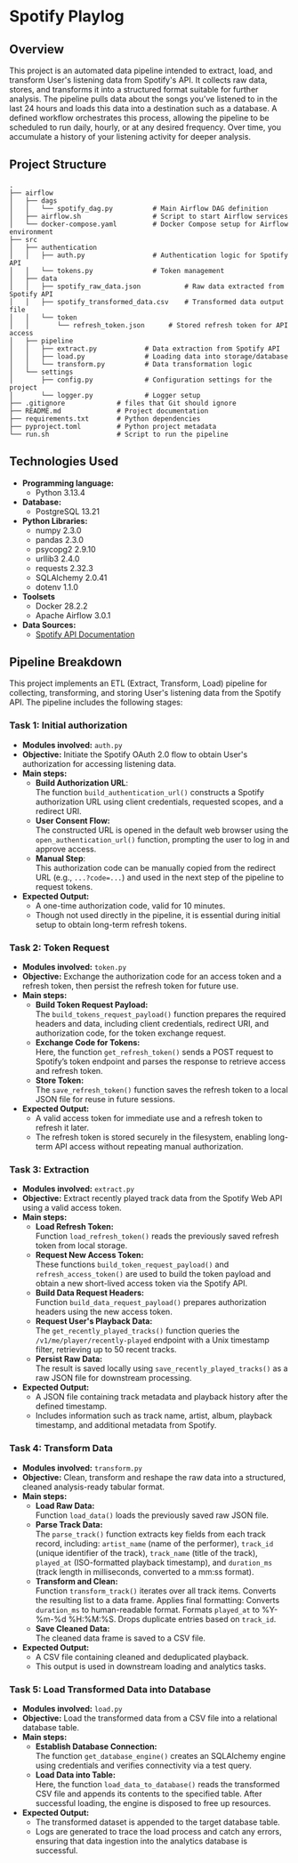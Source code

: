 # Spotify Playlog

## Overview
This project is an automated data pipeline intended to extract, load, and transform User's listening data from Spotify's API.
It collects raw data, stores, and transforms it into a structured format suitable for further analysis.
The pipeline pulls data about the songs you’ve listened to in the last 24 hours and loads this data into a destination such as a database.
A defined workflow orchestrates this process, allowing the pipeline to be scheduled to run daily, hourly, or at any desired frequency. Over time, you accumulate a history of your listening activity for deeper analysis.

## Project Structure
```
.
├── airflow
│   ├── dags
│   │   └── spotify_dag.py          # Main Airflow DAG definition
│   ├── airflow.sh                  # Script to start Airflow services
│   └── docker-compose.yaml         # Docker Compose setup for Airflow environment
├── src
│   ├── authentication
│   │   ├── auth.py                 # Authentication logic for Spotify API
│   │   └── tokens.py               # Token management
│   ├── data
│   │   ├── spotify_raw_data.json           # Raw data extracted from Spotify API
│   │   ├── spotify_transformed_data.csv    # Transformed data output file
│   │   └── token
│   │       └── refresh_token.json      # Stored refresh token for API access
│   ├── pipeline
│   │   ├── extract.py            # Data extraction from Spotify API
│   │   ├── load.py               # Loading data into storage/database
│   │   └── transform.py          # Data transformation logic
│   └── settings
│       ├── config.py             # Configuration settings for the project
│       └── logger.py             # Logger setup
├── .gitignore             # files that Git should ignore
├── README.md              # Project documentation
├── requirements.txt       # Python dependencies
├── pyproject.toml         # Python project metadata 
└── run.sh                 # Script to run the pipeline
```

## Technologies Used
- **Programming language:** 
  - Python 3.13.4
- **Database:** 
  - PostgreSQL 13.21
- **Python Libraries:**
  - numpy 2.3.0
  - pandas 2.3.0
  - psycopg2 2.9.10
  - urllib3 2.4.0
  - requests 2.32.3
  - SQLAlchemy 2.0.41
  - dotenv 1.1.0
- **Toolsets**
  - Docker 28.2.2
  - Apache Airflow 3.0.1
- **Data Sources:**
  - [Spotify API Documentation](https://developer.spotify.com/documentation/web-api)

## Pipeline Breakdown
This project implements an ETL (Extract, Transform, Load) pipeline for collecting, transforming, and storing User's listening data from the Spotify API. The pipeline includes the following stages:

### Task 1: Initial authorization
- **Modules involved:** `auth.py`
- **Objective:** Initiate the Spotify OAuth 2.0 flow to obtain User's authorization for accessing listening data.
- **Main steps:**
  - **Build Authorization URL**: 
  <br> The function `build_authentication_url()` constructs a Spotify authorization URL using client credentials, requested scopes, and a redirect URI.
  - **User Consent Flow:**
  <br> The constructed URL is opened in the default web browser using the `open_authentication_url()` function, prompting the user to log in and approve access.
  - **Manual Step**:
  <br> This authorization code can be manually copied from the redirect URL (e.g., `...?code=...`) and used in the next step of the pipeline to request tokens.
- **Expected Output:**
  - A one-time authorization code, valid for 10 minutes.
  - Though not used directly in the pipeline, it is essential during initial setup to obtain long-term refresh tokens.

### Task 2: Token Request
- **Modules involved:** `token.py`
- **Objective:** Exchange the authorization code for an access token and a refresh token, then persist the refresh token for future use.
- **Main steps:**
  - **Build Token Request Payload:**
  <br> The `build_tokens_request_payload()` function prepares the required headers and data, including client credentials, redirect URI, and authorization code, for the token exchange request.
  - **Exchange Code for Tokens:**
  <br> Here, the function `get_refresh_token()` sends a POST request to Spotify’s token endpoint and parses the response to retrieve access and refresh token.
  - **Store Token:**
  <br> The `save_refresh_token()` function saves the refresh token to a local JSON file for reuse in future sessions.
- **Expected Output:**
  - A valid access token for immediate use and a refresh token to refresh it later.
  - The refresh token is stored securely in the filesystem, enabling long-term API access without repeating manual authorization.

### Task 3: Extraction
- **Modules involved:** `extract.py`
- **Objective:** Extract recently played track data from the Spotify Web API using a valid access token.
- **Main steps:**
  - **Load Refresh Token:**
  <br> Function `load_refresh_token()` reads the previously saved refresh token from local storage.
  - **Request New Access Token:**
  <br> These functions `build_token_request_payload()` and `refresh_access_token()` are used to build the token payload and obtain a new short-lived access token via the Spotify API.
  - **Build Data Request Headers:**
  <br> Function `build_data_request_payload()` prepares authorization headers using the new access token.
  - **Request User's Playback Data:**
  <br> The `get_recently_played_tracks()` function queries the `/v1/me/player/recently-played` endpoint with a Unix timestamp filter, retrieving up to 50 recent tracks.
  - **Persist Raw Data:**
  <br> The result is saved locally using `save_recently_played_tracks()` as a raw JSON file for downstream processing.
- **Expected Output:**
  - A JSON file containing track metadata and playback history after the defined timestamp.
  - Includes information such as track name, artist, album, playback timestamp, and additional metadata from Spotify.

### Task 4: Transform Data
- **Modules involved:** `transform.py`
- **Objective:** Сlean, transform and reshape the raw data into a structured, cleaned analysis-ready tabular format.
- **Main steps:**
  - **Load Raw Data:**
  <br> Function `load_data()` loads the previously saved raw JSON file.
  - **Parse Track Data:**
  <br> The `parse_track()` function extracts key fields from each track record, including: `artist_name` (name of the performer), `track_id` (unique identifier of the track), `track_name` (title of the track), `played_at` (ISO-formatted playback timestamp), and `duration_ms` (track length in milliseconds, converted to a mm:ss format).
  - **Transform and Clean:**
  <br> Function `transform_track()` iterates over all track items. Converts the resulting list to a data frame. Applies final formatting: Converts `duration_ms` to human-readable format. Formats `played_at` to %Y-%m-%d %H:%M:%S. Drops duplicate entries based on `track_id`.
  - **Save Cleaned Data:**
  <br> The cleaned data frame is saved to a CSV file.
- **Expected Output:**
  - A CSV file containing cleaned and deduplicated playback.
  - This output is used in downstream loading and analytics tasks.

### Task 5: Load Transformed Data into Database
- **Modules involved:** `load.py`
- **Objective:** Load the transformed data from a CSV file into a relational database table.
- **Main steps:**
  - **Establish Database Connection:**
  <br> The function `get_database_engine()` creates an SQLAlchemy engine using credentials and verifies connectivity via a test query.
  - **Load Data into Table:**
  <br> Here, the function `load_data_to_database()` reads the transformed CSV file and appends its contents to the specified table. After successful loading, the engine is disposed to free up resources.
- **Expected Output:**
  - The transformed dataset is appended to the target database table.
  - Logs are generated to trace the load process and catch any errors, ensuring that data ingestion into the analytics database is successful.